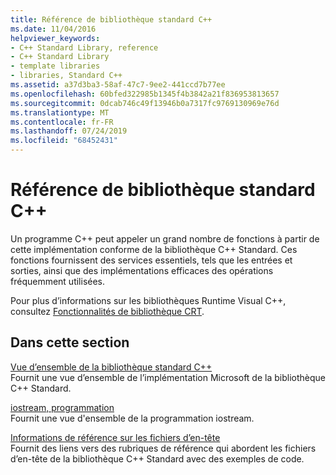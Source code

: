 ```yaml
---
title: Référence de bibliothèque standard C++
ms.date: 11/04/2016
helpviewer_keywords:
- C++ Standard Library, reference
- C++ Standard Library
- template libraries
- libraries, Standard C++
ms.assetid: a37d3ba3-58af-47c7-9ee2-441ccd7b77ee
ms.openlocfilehash: 60bfed322985b1345f4b3842a21f836953813657
ms.sourcegitcommit: 0dcab746c49f13946b0a7317fc9769130969e76d
ms.translationtype: MT
ms.contentlocale: fr-FR
ms.lasthandoff: 07/24/2019
ms.locfileid: "68452431"
---
```

# <a name="c-standard-library-reference"></a>Référence de bibliothèque standard C++

Un programme C++ peut appeler un grand nombre de fonctions à partir de cette implémentation conforme de la bibliothèque C++ Standard. Ces fonctions fournissent des services essentiels, tels que les entrées et sorties, ainsi que des implémentations efficaces des opérations fréquemment utilisées.

Pour plus d’informations sur les bibliothèques Runtime Visual C++, consultez [Fonctionnalités de bibliothèque CRT](../c-runtime-library/crt-library-features.md).

## <a name="in-this-section"></a>Dans cette section

[Vue d’ensemble de la bibliothèque standard C++](../standard-library/cpp-standard-library-overview.md)\
Fournit une vue d’ensemble de l’implémentation Microsoft de la bibliothèque C++ Standard.

[iostream, programmation](../standard-library/iostream-programming.md)\
Fournit une vue d'ensemble de la programmation iostream.

[Informations de référence sur les fichiers d’en-tête](../standard-library/cpp-standard-library-header-files.md)\
Fournit des liens vers des rubriques de référence qui abordent les fichiers d’en-tête de la bibliothèque C++ Standard avec des exemples de code.
